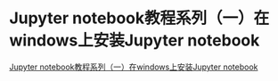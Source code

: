 # Jupyter notebook教程系列（一）在windows上安装Jupyter notebook
[Jupyter notebook教程系列（一）在windows上安装Jupyter notebook](https://aiwithcloud.com/2022/03/25/jupyter-notebook%e6%95%99%e7%a8%8b%e7%b3%bb%e5%88%97%ef%bc%88%e4%b8%80%ef%bc%89%e5%9c%a8windows%e4%b8%8a%e5%ae%89%e8%a3%85jupyter-notebook/)
